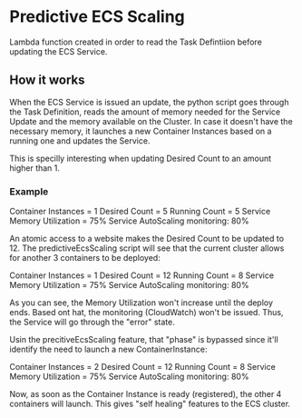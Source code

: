 Predictive ECS Scaling
===

Lambda function created in order to read the Task Defintiion before updating the ECS Service.

## How it works

When the ECS Service is issued an update, the python script goes through the Task Definition, reads the amount of memory needed for the Service Update and the memory available on the Cluster. In case it doesn't have the necessary memory, it launches a new Container Instances based on a running one and updates the Service.

This is specilly interesting when updating Desired Count to an amount higher than 1.

### Example

Container Instances = 1
Desired Count = 5
Running Count = 5
Service Memory Utilization = 75%
Service AutoScaling monitoring: 80%

An atomic access to a website makes the Desired Count to be updated to 12. The predictiveEcsScaling script will see that the current cluster allows for another 3 containers to be deployed:

Container Instances = 1
Desired Count = 12
Running Count = 8
Service Memory Utilization = 75%
Service AutoScaling monitoring: 80%

As you can see, the Memory Utilization won't increase until the deploy ends. Based ont hat, the monitoring (CloudWatch) won't be issued. Thus, the Service will go through the "error" state.

Usin the precitiveEcsScaling feature, that "phase" is bypassed since it'll identify the need to launch a new ContainerInstance:

Container Instances = 2
Desired Count = 12
Running Count = 8
Service Memory Utilization = 75%
Service AutoScaling monitoring: 80% 

Now, as soon as the Container Instance is ready (registered), the other 4 containers will launch. This gives "self healing" features to the ECS cluster. 